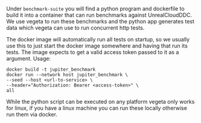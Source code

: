 Under `benchmark-suite` you will find a python program and dockerfile to build it into a container that can run benchmarks against UnrealCloudDDC.
We use vegeta to run these benchmarks and the python app generates test data which vegeta can use to run concurrent http tests.

The docker image will automatically run all tests on startup, so we usually use this to just start the docker image somewhere and having that run its tests.
The image expects to get a valid access token passed to it as a argument.
Usage:
```
docker build -t jupiter_benchmark
docker run --network host jupiter_benchmark \
--seed --host <url-to-service> \
--header="Authorization: Bearer <access-token>" \
all
```

While the python script can be executed on any platform vegeta only works for linux, if you have a linux machine you can run these locally otherwise run them via docker.